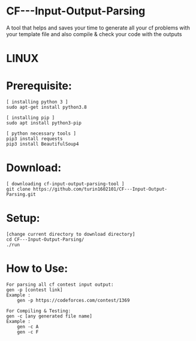 # CF---Input-Output-Parsing 
A tool that helps and saves your time to generate all your cf problems with your template file and also compile &amp; check your code with the outputs

# LINUX
# Prerequisite:

    [ installing python 3 ]
    sudo apt-get install python3.8 
    
    [ installing pip ]
    sudo apt install python3-pip
    
    [ python necessary tools ]
    pip3 install requests
    pip3 install BeautifulSoup4
    
# Download:
    [ downloading cf-input-output-parsing-tool ]
    git clone https://github.com/turin1602101/CF---Input-Output-Parsing.git
    
# Setup:
    [change current directory to download directory]
    cd CF---Input-Output-Parsing/
    ./run

# How to Use:
    For parsing all cf contest input output:
    gen -p [contest link]
    Example :
        gen -p https://codeforces.com/contest/1369
        
    For Compiling & Testing:
    gen -c [any generated file name]
    Example :
        gen -c A
        gen -c F
